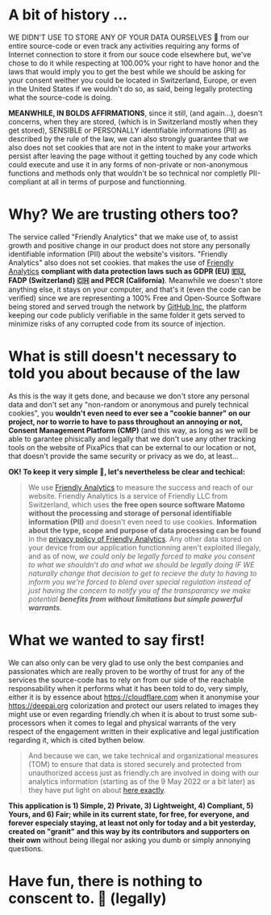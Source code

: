 # A bit of history ...

WE DIDN'T USE TO STORE ANY OF YOUR DATA OURSELVES 🚧 from our entire source-code or even track any activities requiring any forms of Internet connection to store it from our souce code elsewhere but, we've chose to do it while respecting at 100.00% your right to have honor and the laws that would imply you to get the best while we should be asking for your consent weither you could be located in Switzerland, Europe, or even in the United States if we wouldn't do so, as said, being legally protecting what the source-code is doing.

**MEANWHILE, IN BOLDS AFFIRMATIONS**, since it still, (and again...), doesn't concerns, when they are stored, (which is in Switzerland mostly when they get stored), SENSIBLE or PERSONALLY identifiable informations (PII) as described by the rule of the law, we can also strongly guarantee that we also does not set cookies that are not in the intent to make your artworks persist after leaving the page without it getting touched by any code which could execute and use it in any forms of non-private or non-anonymous functions and methods only that wouldn't be so technical nor completly PII-compliant at all in terms of purpose and functionning.

# Why? We are trusting others too?

The service called "Friendly Analytics" that we make use of, to assist growth and positive change in our product does not store any personally identifiable information (PII) about the website's visitors. "Friendly Analytics" also does not set cookies. that makes the use of [Friendly Analytics](https://friendly.ch/en/) **compliant with data protection laws such as GDPR (EU) 🇪🇺, FADP (Switzerland) 🇨🇭 and PECR (California)**. Meanwhile we doesn't store anything else, it stays on your computer, and that's it (even the code can be verified) since we are representing a 100% Free and Open-Source Software being stored and served trough the network by [GitHub Inc](https://github.com/), the platform keeping our code publicly verifiable in the same folder it gets served to minimize risks of any corrupted code from its source of injection.

# What is still doesn't necessary to told you about because of the law

As this is the way it gets done, and because we don't store any personal data and don't set any "non-random or anonymous and purely technical cookies", you **wouldn't even need to ever see a "cookie banner" on our project, nor to worrie to have to pass throughout an annoying or not, Consent Management Platform (CMP)** (and this way, as long as we will be able to garantee phisically and legally that we don't use any other tracking tools on the website of PixaPics that can be external to our location or not, that doesn't provide the same security or privacy as we do, at least...

**OK! To keep it very simple 🙂, let's nevertheless be clear and techical:**

> We use [Friendly Analytics](https://friendly.ch/analytics) to measure the success and reach of our website. Friendly Analytics is a service of Friendly LLC from Switzerland, which uses **the free open source software Matomo without the processing and storage of personal identifiable information (PII)** and doesn't even need to use cookies. **Information about the type, scope and purpose of data processing can be found** in the [privacy policy of Friendly Analytics](https://friendly.ch/privacy/analytics). Any other data stored on your device from our application functionning aren't exploited illegaly, and as of now, *we could only be legally forced to make you consent to what we shouldn't do and what we should be legally doing IF WE naturally change that decision to get to recieve the duty to having to inform you we're forced to blend over special regulation instead of just having the concern to notify you of the transparancy we make potential **benefits from without limitations but simple powerful warrants**.*

# What we wanted to say first!

We can also only can be very glad to use only the best companies and passionates which are really proven to be worthy of trust for any of the services the source-code has to rely on from our side of the reachable responsability when it performs what it has been told to do, very simply, either it is by essence about https://cloudflare.com when it anonymise your https://deepai.org colorization and protect our users related to images they might use or even regarding friendly.ch when it is about to trust some sub-processors when it comes to legal and physical warrants of the very respect of the engagement written in their explicative and legal justification regarding it, which is cited bythen below.

> And because we can, we take technical and organizational measures (TOM) to ensure that data is stored securely and protected from unauthorized access just as friendly.ch are involved in doing with our analytics information (starting as of the 9 May 2022 or a bit later) as they have put light on about [here exactly](https://friendly.ch/en/privacy/tom).

**This application is 1) Simple, 2) Private, 3) Lightweight, 4) Compliant, 5) Yours, and 6) Fair; while in its current state, for free, for everyone, and forever especialy staying, at least not only for today and a bit yesterday, created on "granit" and this way by its contributors and supporters on their own** without being illegal nor asking you dumb or simply annonying questions.

# Have fun, there is nothing to conscent to. 👼 (legally)

